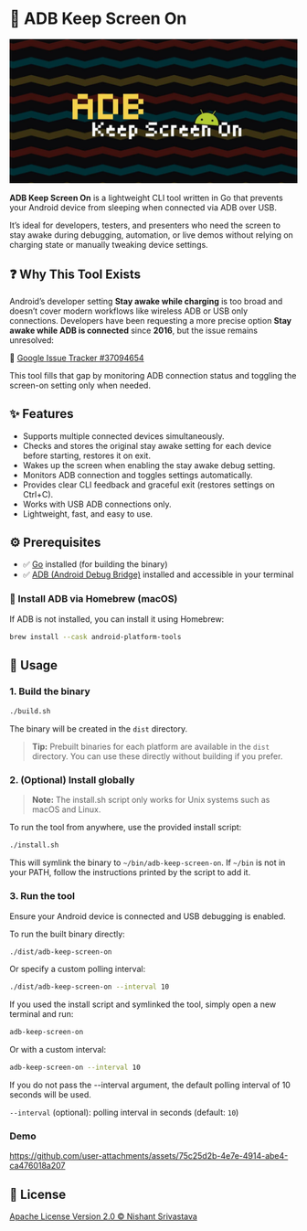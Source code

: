 # 📱 ADB Keep Screen On

![Banner](./assets/banner.jpg)

**ADB Keep Screen On** is a lightweight CLI tool written in Go that prevents your Android device from sleeping when connected via ADB over USB.

It’s ideal for developers, testers, and presenters who need the screen to stay awake during debugging, automation, or live demos without relying on charging state or manually tweaking device settings.

## ❓ Why This Tool Exists

Android’s developer setting **Stay awake while charging** is too broad and doesn’t cover modern workflows like wireless ADB or USB only connections. Developers have been requesting a more precise option **Stay awake while ADB is connected** since **2016**, but the issue remains unresolved:

🔗 [Google Issue Tracker #37094654](https://issuetracker.google.com/issues/37094654)

This tool fills that gap by monitoring ADB connection status and toggling the screen-on setting only when needed.

## ✨ Features

- Supports multiple connected devices simultaneously.
- Checks and stores the original stay awake setting for each device before starting, restores it on exit.
- Wakes up the screen when enabling the stay awake debug setting.
- Monitors ADB connection and toggles settings automatically.
- Provides clear CLI feedback and graceful exit (restores settings on Ctrl+C).
- Works with USB ADB connections only.
- Lightweight, fast, and easy to use.

## ⚙️ Prerequisites

- ✅ [Go](https://golang.org/dl/) installed (for building the binary)
- ✅ [ADB (Android Debug Bridge)](https://developer.android.com/tools/adb) installed and accessible in your terminal

### 🧪 Install ADB via Homebrew (macOS)

If ADB is not installed, you can install it using Homebrew:

```sh
brew install --cask android-platform-tools
```

## 🚀 Usage

### 1. Build the binary

```sh
./build.sh
```

The binary will be created in the `dist` directory.

> **Tip:** Prebuilt binaries for each platform are available in the `dist` directory. You can use these directly without building if you prefer.

### 2. (Optional) Install globally

> **Note:** The install.sh script only works for Unix systems such as macOS and Linux.

To run the tool from anywhere, use the provided install script:

```sh
./install.sh
```

This will symlink the binary to `~/bin/adb-keep-screen-on`. If `~/bin` is not in your PATH, follow the instructions printed by the script to add it.

### 3. Run the tool

Ensure your Android device is connected and USB debugging is enabled.

To run the built binary directly:

```sh
./dist/adb-keep-screen-on
```

Or specify a custom polling interval:

```sh
./dist/adb-keep-screen-on --interval 10
```

If you used the install script and symlinked the tool, simply open a new terminal and run:

```sh
adb-keep-screen-on
```

Or with a custom interval:

```sh
adb-keep-screen-on --interval 10
```

If you do not pass the --interval argument, the default polling interval of 10 seconds will be used.

`--interval` (optional): polling interval in seconds (default: `10`)

### Demo

https://github.com/user-attachments/assets/75c25d2b-4e7e-4914-abe4-ca476018a207

## 📄 License

[Apache License Version 2.0 © Nishant Srivastava](/LICENSE)
